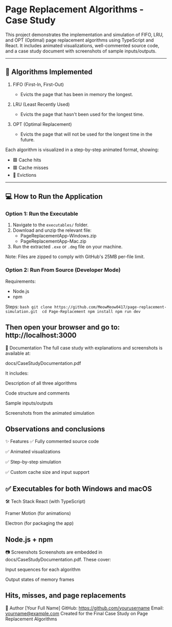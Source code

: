 # Page Replacement Algorithms - Case Study

This project demonstrates the implementation and simulation of FIFO, LRU, and OPT (Optimal) page replacement algorithms using TypeScript and React. It includes animated visualizations, well-commented source code, and a case study document with screenshots of sample inputs/outputs.

-------
## 🧠 Algorithms Implemented

1. FIFO (First-In, First-Out)  
   - Evicts the page that has been in memory the longest.

2. LRU (Least Recently Used)  
   - Evicts the page that hasn't been used for the longest time.

3. OPT (Optimal Replacement)  
   - Evicts the page that will not be used for the longest time in the future.

Each algorithm is visualized in a step-by-step animated format, showing:
- 🟩 Cache hits
- 🟥 Cache misses
- 🔄 Evictions

------

## 💻 How to Run the Application

### Option 1: Run the Executable

1. Navigate to the `executables/` folder.
2. Download and unzip the relevant file:
   - PageReplacementApp-Windows.zip
   - PageReplacementApp-Mac.zip
3. Run the extracted `.exe` or `.dmg` file on your machine.

Note: Files are zipped to comply with GitHub's 25MB per-file limit.

### Option 2: Run From Source (Developer Mode)

Requirements:
- Node.js
- npm

Steps:
``bash
git clone https://github.com/MeowMeow0417/page-replacement-simulation.git 
cd Page-Replacement
npm install
npm run dev``

Then open your browser and go to: http://localhost:3000
----
📄 Documentation
The full case study with explanations and screenshots is available at:

docs/CaseStudyDocumentation.pdf

It includes:

Description of all three algorithms

Code structure and comments

Sample inputs/outputs

Screenshots from the animated simulation

Observations and conclusions
---
✨ Features
✅ Fully commented source code

✅ Animated visualizations

✅ Step-by-step simulation

✅ Custom cache size and input support

✅ Executables for both Windows and macOS
---
🛠 Tech Stack
React (with TypeScript)

Framer Motion (for animations)

Electron (for packaging the app)

Node.js + npm
---
📷 Screenshots
Screenshots are embedded in docs/CaseStudyDocumentation.pdf. These cover:

Input sequences for each algorithm

Output states of memory frames

Hits, misses, and page replacements
---
👤 Author
[Your Full Name]
GitHub: https://github.com/yourusername
Email: yourname@example.com
Created for the Final Case Study on Page Replacement Algorithms

